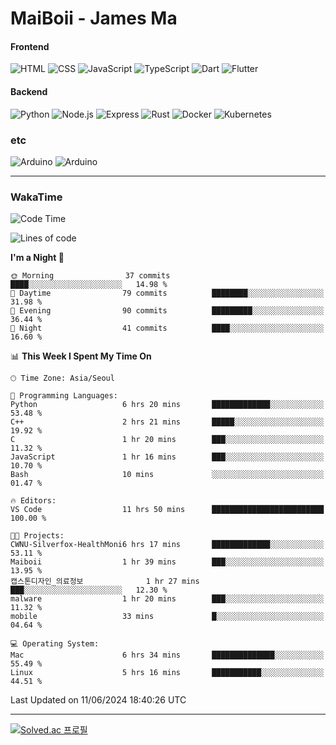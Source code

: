 # MaiBoii - James Ma

#### Frontend
![HTML](https://img.shields.io/badge/-HTML-E34F26?style=flat-square&logo=html5&logoColor=white)
![CSS](https://img.shields.io/badge/-CSS-1572B6?style=flat-square&logo=css3)
![JavaScript](https://img.shields.io/badge/-JavaScript-F7DF1E?style=flat-square&logo=javascript&logoColor=black)
![TypeScript](https://img.shields.io/badge/-TypeScript-02569B?style=flat-square&logo=typescript&logoColor=white)
![Dart](https://img.shields.io/badge/-Dart-0175C2?style=flat-square&logo=dart)
![Flutter](https://img.shields.io/badge/-Flutter-02569B?style=flat-square&logo=flutter)


#### Backend
![Python](https://img.shields.io/badge/-Python-3776AB?style=flat-square&logo=python&logoColor=white)
![Node.js](https://img.shields.io/badge/-Node.js-339933?style=flat-square&logo=node.js&logoColor=white)
![Express](https://img.shields.io/badge/-Express-339933?style=flat-square&logo=express&logoColor=white)
![Rust](https://img.shields.io/badge/-Rust-000000?style=flat-square&logo=rust&logoColor=white)
![Docker](https://img.shields.io/badge/-Docker-2496ED?style=flat-square&logo=docker&logoColor=white)
![Kubernetes](https://img.shields.io/badge/-Kubernetes-326CE5?style=flat-square&logo=kubernetes&logoColor=white)


### etc
![Arduino](https://img.shields.io/badge/-Arduino-00878F?style=flat-square&logo=arduino&logoColor=white)
![Arduino](https://img.shields.io/badge/-Bevy-232326?style=flat-square&logo=bevy&logoColor=white)

---
### WakaTime
<!--START_SECTION:waka-->
![Code Time](http://img.shields.io/badge/Code%20Time-864%20hrs%202%20mins-blue)

![Lines of code](https://img.shields.io/badge/From%20Hello%20World%20I%27ve%20Written-1.3%20million%20lines%20of%20code-blue)

**I'm a Night 🦉** 

```text
🌞 Morning                37 commits          ████░░░░░░░░░░░░░░░░░░░░░   14.98 % 
🌆 Daytime                79 commits          ████████░░░░░░░░░░░░░░░░░   31.98 % 
🌃 Evening                90 commits          █████████░░░░░░░░░░░░░░░░   36.44 % 
🌙 Night                  41 commits          ████░░░░░░░░░░░░░░░░░░░░░   16.60 % 
```


📊 **This Week I Spent My Time On** 

```text
🕑︎ Time Zone: Asia/Seoul

💬 Programming Languages: 
Python                   6 hrs 20 mins       █████████████░░░░░░░░░░░░   53.48 % 
C++                      2 hrs 21 mins       █████░░░░░░░░░░░░░░░░░░░░   19.92 % 
C                        1 hr 20 mins        ███░░░░░░░░░░░░░░░░░░░░░░   11.32 % 
JavaScript               1 hr 16 mins        ███░░░░░░░░░░░░░░░░░░░░░░   10.70 % 
Bash                     10 mins             ░░░░░░░░░░░░░░░░░░░░░░░░░   01.47 % 

🔥 Editors: 
VS Code                  11 hrs 50 mins      █████████████████████████   100.00 % 

🐱‍💻 Projects: 
CWNU-Silverfox-HealthMoni6 hrs 17 mins       █████████████░░░░░░░░░░░░   53.11 % 
Maiboii                  1 hr 39 mins        ███░░░░░░░░░░░░░░░░░░░░░░   13.95 % 
캡스톤디자인_의료정보              1 hr 27 mins        ███░░░░░░░░░░░░░░░░░░░░░░   12.30 % 
malware                  1 hr 20 mins        ███░░░░░░░░░░░░░░░░░░░░░░   11.32 % 
mobile                   33 mins             █░░░░░░░░░░░░░░░░░░░░░░░░   04.64 % 

💻 Operating System: 
Mac                      6 hrs 34 mins       ██████████████░░░░░░░░░░░   55.49 % 
Linux                    5 hrs 16 mins       ███████████░░░░░░░░░░░░░░   44.51 % 
```


 Last Updated on 11/06/2024 18:40:26 UTC
<!--END_SECTION:waka-->
---
[![Solved.ac
프로필](http://mazassumnida.wtf/api/v2/generate_badge?boj=msu2020)](https://solved.ac/msu2020)
